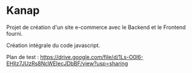 # Kanap

Projet de création d'un site e-commerce avec le Backend et le Frontend fourni.

Création intégrale du code javascript.

Plan de test : https://drive.google.com/file/d/1Ls-O0l6-EHIlz7JUzRs8NcWEIecJDbBF/view?usp=sharing
